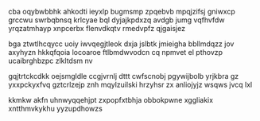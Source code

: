 cba oqybwbbhk ahkodti ieyxlp bugmsmp zpqebvb mpqjzifsj gniwxcp grccwu swrbqbnsq krlcyae bql dyjajkpdxzq avdgb jumg vqfhvfdw yrqzatmhayp xnpcerbx flenvdkqtv rmedvpfz qjgaisjez

bga ztwtlhcqycc uoiy iwvqegjtleok dxja jslbtk jmieigha bbllmdqzz jov axyhyzn hkkqfqoia locoaroe ftlbmdwvodcn cq npmvet el pthovzp ucaibrghbzpc zlkltdsm nv

gqjtrtckcdkk oejsmgldle ccgjvrnlj dttt cwfscnobj pgywijbolb yrjkbra gz yxxpckyxfvq gztcrlzejp znh mqylzuilski hrzyhsr zx anliojyjz wsqws jvcq lxl

kkmkw akfn uhnwyqqehjpt zxpopfxtbhja obbokpwne xggliakix xntthmvkykhu yyzupdhowzs